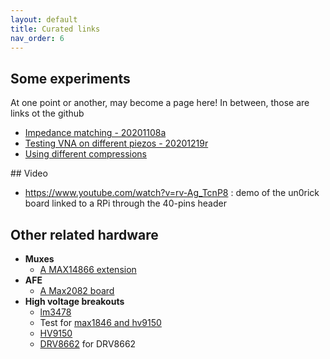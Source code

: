 ```yaml
---
layout: default
title: Curated links
nav_order: 6
---
```





## Some experiments

At one point or another, may become a page here! In between, those are links ot the github

* [Impedance matching - 20201108a](https://github.com/kelu124/echomods/blob/master/include/experiments/auto/20201108a.md)
* [Testing VNA on different piezos - 20201219r](https://github.com/kelu124/echomods/blob/master/include/experiments/auto/20201219r.md)
* [Using different compressions](https://github.com/kelu124/echomods/blob/master/include/experiments/auto/20200421b.md)

## Video

* https://www.youtube.com/watch?v=rv-Ag_TcnP8 : demo of the un0rick board linked to a RPi through the 40-pins header

## Other related hardware

* __Muxes__
  * [A MAX14866 extension](https://github.com/kelu124/echomods/tree/master/include/MAX14866)
* __AFE__
  * [A Max2082 board](https://github.com/kelu124/Dhvani)
* __High voltage breakouts__
  * [lm3478](https://github.com/kelu124/lm3478)
  * Test for [max1846 and hv9150](https://github.com/kelu124/hvpppn)
  * [HV9150](https://github.com/kelu124/HV9150DevKit)
  * [DRV8662](https://github.com/kelu124/DRV8662-devkit) for DRV8662

